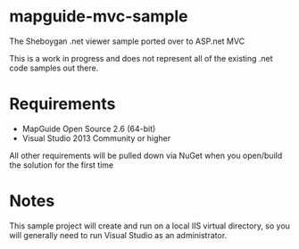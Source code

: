 # mapguide-mvc-sample

The Sheboygan .net viewer sample ported over to ASP.net MVC

This is a work in progress and does not represent all of the existing .net code samples out there.

# Requirements

 * MapGuide Open Source 2.6 (64-bit)
 * Visual Studio 2013 Community or higher

All other requirements will be pulled down via NuGet when you open/build the solution for the first time

# Notes

This sample project will create and run on a local IIS virtual directory, so you will generally need to run Visual Studio as an administrator.
